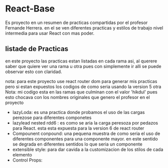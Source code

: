 # React-Base
Es proyecto en un resumen de practicas compartidas por el profesor Fernande Herrera. en el se ven diferentes practicas y estilos de trabajo nivel intermedia para usar React con mas poder.

## listade de Practicas

en este proyecto las practicas estan listadas en cada rama asi, al querere saber que quiere ver una rama u otra pues con simplemente ir alli se puede observar esto con claridad.

nota: para este proyecto use react router dom para generar mis practicas pero si estan expuestos los codigos de como seria usando la version 5
otra Nota: mi codigo esta en las ramas que culminan con el valor 'hikdul' pues esto chocava con los nombres originales que genero el profesor en el proyecto


* lazyLoda: es una practica donde probamos el uso de las cargas perezose para diferentes componetes
* lazylead nested rdd6 : es como se aria la carga peresoza por pedazos para React. esta esta expuesta para la version 6 de react router
* Compounent conpound: una pequena muestra de como seria el uso de diferentes componentes para una componente mayor. en este sentido se degrada en diferentes sentidos lo que seria un componente
* extensible style: para dar cavida a la customizacion de los stilos de cada elemento
* Control Props: